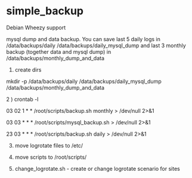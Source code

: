 # simple_backup

Debian Wheezy support

mysql dump and data backup. You can save last 5 daily logs in /data/backups/daily /data/backups/daily_mysql_dump and last 3 monthly backup (together data and mysql dump) in /data/backups/monthly_dump_and_data

1) create dirs

mkdir -p /data/backups/daily /data/backups/daily_mysql_dump /data/backups/monthly_dump_and_data

2 ) crontab -l

03 02 1 * *     /root/scripts/backup.sh monthly > /dev/null 2>&1

03 03 * * *     /root/scripts/mysql_backup.sh > /dev/null 2>&1

23 03 * * *     /root/scripts/backup.sh daily > /dev/null 2>&1

3) move logrotate files to /etc/

4) move scripts to /root/scripts/

5) change_logrotate.sh - create or change logrotate scenario for sites 
